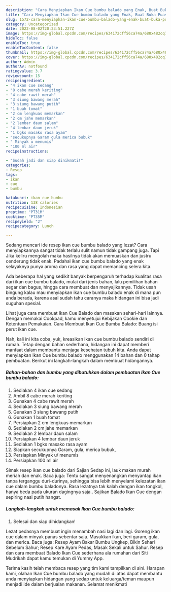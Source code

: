 ```yaml
---
description: "Cara Menyiapkan Ikan Cue bumbu balado yang Enak, Buat Buka Puasa Menggugah Selera"
title: "Cara Menyiapkan Ikan Cue bumbu balado yang Enak, Buat Buka Puasa Menggugah Selera"
slug: 1572-cara-menyiapkan-ikan-cue-bumbu-balado-yang-enak-buat-buka-puasa-menggugah-selera
category: Uncategorized
date: 2022-08-02T20:23:51.227Z
image: https://img-global.cpcdn.com/recipes/634172cff56ca74a/680x482cq70/ikan-cue-bumbu-balado-foto-resep-utama.jpg
hideToc: false
enableToc: true
enableTocContent: false
thumbnail: https://img-global.cpcdn.com/recipes/634172cff56ca74a/680x482cq70/ikan-cue-bumbu-balado-foto-resep-utama.jpg
cover: https://img-global.cpcdn.com/recipes/634172cff56ca74a/680x482cq70/ikan-cue-bumbu-balado-foto-resep-utama.jpg
author: Admin
authorAv: notfound
ratingvalue: 3.7
reviewcount: 15
recipeingredient:
- "4 ikan cue sedang"
- "8 cabe merah keriting"
- "4 cabe rawit merah"
- "3 siung bawang merah"
- "3 siung bawang putih"
- "1 buah tomat"
- "2 cm lengkuas memarkan"
- "2 cm jahe memarkan"
- "2 lembar daun salam"
- "4 lembar daun jeruk"
- "1 bgks masako rasa ayam"
- "secukupnya Garam gula merica bubuk"
- " Minyak u menumis"
- "100 ml air"
recipeinstructions:

- "Sudah jadi dan siap dinikmati!"
categories:
- Resep
tags:
- ikan
- cue
- bumbu

katakunci: ikan cue bumbu 
nutrition: 138 calories
recipecuisine: Indonesian
preptime: "PT31M"
cooktime: "PT35M"
recipeyield: "2"
recipecategory: Lunch

---
```



Sedang mencari ide resep ikan cue bumbu balado yang lezat? Cara menyiapkannya sangat tidak terlalu sulit namun tidak gampang juga. Tapi Jika keliru mengolah maka hasilnya tidak akan memuaskan dan justru cenderung tidak enak. Padahal ikan cue bumbu balado yang enak selayaknya punya aroma dan rasa yang dapat memancing selera kita.


Ada beberapa hal yang sedikit banyak berpengaruh terhadap kualitas rasa dari ikan cue bumbu balado, mulai dari jenis bahan, lalu pemilihan bahan segar dan bagus, hingga cara membuat dan menyajikannya. Tidak usah bingung kalau mau menyiapkan ikan cue bumbu balado enak di mana pun anda berada, karena asal sudah tahu caranya maka hidangan ini bisa jadi suguhan spesial.

Lihat juga cara membuat Ikan Cue Balado dan masakan sehari-hari lainnya. Dengan memakai Cookpad, kamu menyetujui Kebijakan Cookie dan Ketentuan Pemakaian. Cara Membuat Ikan Cue Bumbu Balado: Buang isi perut ikan cue.


Nah, kali ini kita coba, yuk, kreasikan ikan cue bumbu balado sendiri di rumah. Tetap dengan bahan sederhana, hidangan ini dapat memberi manfaat dalam membantu menjaga kesehatan tubuh kita. Anda dapat menyiapkan Ikan Cue bumbu balado menggunakan 14 bahan dan 0 tahap pembuatan. Berikut ini langkah-langkah dalam membuat hidangannya.

<!--inarticleads1-->

##### Bahan-bahan dan bumbu yang dibutuhkan dalam pembuatan Ikan Cue bumbu balado:

1. Sediakan 4 ikan cue sedang
1. Ambil 8 cabe merah keriting
1. Gunakan 4 cabe rawit merah
1. Sediakan 3 siung bawang merah
1. Gunakan 3 siung bawang putih
1. Gunakan 1 buah tomat
1. Persiapkan 2 cm lengkuas memarkan
1. Sediakan 2 cm jahe memarkan
1. Sediakan 2 lembar daun salam
1. Persiapkan 4 lembar daun jeruk
1. Sediakan 1 bgks masako rasa ayam
1. Siapkan secukupnya Garam, gula, merica bubuk,
1. Persiapkan  Minyak u/ menumis
1. Persiapkan 100 ml air


Simak resep ikan cue balado dari Sajian Sedap ini, lauk makan murah meriah dan enak. Baca juga: Tentu sangat menyenangkan menyantap ikan tanpa terganggu duri-durinya, sehingga bisa lebih menyelami kelezatan ikan cue dalam bumbu baladonya. Rasa lezatnya tak kalah dengan ikan tongkol, hanya beda pada ukuran dagingnya saja.. Sajikan Balado Ikan Cue dengan sepiring nasi putih hangat. 

<!--inarticleads2-->

##### Langkah-langkah untuk memasak Ikan Cue bumbu balado:


1. Selesai dan siap dihidangkan!

Lezat pedasnya membuat ingin menambah nasi lagi dan lagi. Goreng ikan cue dalam minyak panas sebentar saja. Masukkan ikan, beri garam, gula, dan merica. Baca juga: Resep Ayam Bakar Bumbu Ungkep, Bikin Sehari Sebelum Sahur; Resep Kare Ayam Pedas, Masak Sekali untuk Sahur. Resep dan cara membuat Balado Ikan Cue sederhana ala rumahan dari Siti Mudrikah dapat kamu temukan di Yummy App. 

Terima kasih telah membaca resep yang tim kami tampilkan di sini. Harapan kami, olahan Ikan Cue bumbu balado yang mudah di atas dapat membantu anda menyiapkan hidangan yang sedap untuk keluarga/teman maupun menjadi ide dalam berjualan makanan. Selamat menikmati
